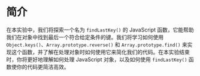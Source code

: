 # 简介

在本实验中，我们将探索一个名为 `findLastKey()` 的 JavaScript 函数，它能帮助我们在对象中找到最后一个符合给定条件的键。我们将学习如何使用 `Object.keys()`、`Array.prototype.reverse()` 和 `Array.prototype.find()` 来实现这个函数，并了解在处理对象时如何使用它来简化我们的代码。在本实验结束时，你将更好地理解如何处理 JavaScript 对象，以及如何使用 `findLastKey()` 函数使你的代码更简洁高效。
